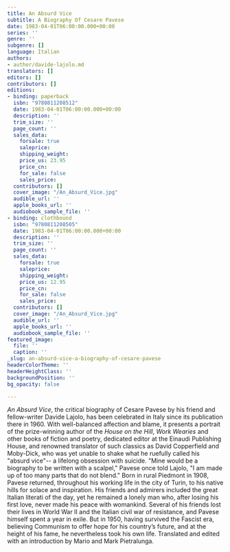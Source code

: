```yaml
---
title: An Absurd Vice
subtitle: A Biography Of Cesare Pavese
date: 1983-04-01T06:00:00.000+00:00
series: ''
genre: ''
subgenre: []
language: Italian
authors:
- author/davide-lajolo.md
translators: []
editors: []
contributors: []
editions:
- binding: paperback
  isbn: "9780811208512"
  date: 1983-04-01T06:00:00.000+00:00
  description: ''
  trim_size: ''
  page_count: ''
  sales_data:
    forsale: true
    saleprice: 
    shipping_weight: 
    price_us: 23.95
    price_cn: 
    for_sale: false
    sales_price: 
  contributors: []
  cover_image: "/An_Absurd_Vice.jpg"
  audible_url: ''
  apple_books_url: ''
  audiobook_sample_file: ''
- binding: clothbound
  isbn: "9780811208505"
  date: 1983-04-01T06:00:00.000+00:00
  description: ''
  trim_size: ''
  page_count: ''
  sales_data:
    forsale: true
    saleprice: 
    shipping_weight: 
    price_us: 12.95
    price_cn: 
    for_sale: false
    sales_price: 
  contributors: []
  cover_image: "/An_Absurd_Vice.jpg"
  audible_url: ''
  apple_books_url: ''
  audiobook_sample_file: ''
featured_image:
  file: ''
  caption: ''
_slug: an-absurd-vice-a-biography-of-cesare-pavese
headerColorTheme: ''
headerHeightClass: ''
backgroundPosition: ''
bg_opacity: false

---
```

_An Absurd Vice_, the critical biography of Cesare Pavese by his friend and fellow-writer Davide Lajolo, has been celebrated in Italy since its publication there in 1960. With well-balanced affection and blame, it presents a portrait of the prize-winning author of the _House on the Hill_, _Work Wearies_ and other books of fiction and poetry, dedicated editor at the Einaudi Publishing House, and renowned translator of such classics as David Copperfield and Moby-Dick, who was yet unable to shake what he ruefully called his "absurd vice"-- a lifelong obsession with suicide. "Mine would be a biography to be written with a scalpel," Pavese once told Lajolo, "I am made up of too many parts that do not blend." Born in rural Piedmont in 1908, Pavese returned, throughout his working life in the city of Turin, to his native hills for solace and inspiration. His friends and admirers included the great Italian literati of the day, yet he remained a lonely man who, after losing his first love, never made his peace with womankind. Several of his friends lost their lives in World War II and the Italian civil war of resistance, and Pavese himself spent a year in exile. But in 1950, having survived the Fascist era, believing Communism to offer hope for his country’s future, and at the height of his fame, he nevertheless took his own life. Translated and edited with an introduction by Mario and Mark Pietralunga.